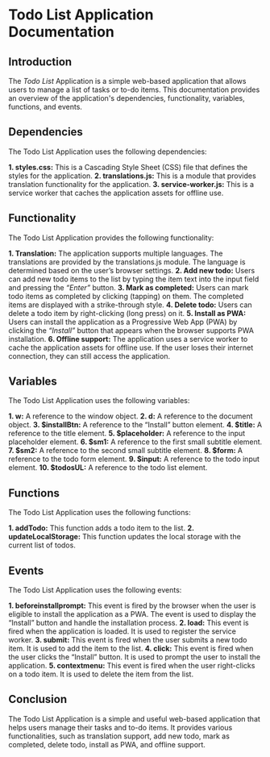 # Todo List Application Documentation

## Introduction

The _Todo List_ Application is a simple web-based application that allows users to manage a list of tasks or to-do items. This documentation provides an overview of the application's dependencies, functionality, variables, functions, and events.

## Dependencies

The Todo List Application uses the following dependencies:

**1. styles.css:** This is a Cascading Style Sheet (CSS) file that defines the styles for the application.
**2. translations.js:** This is a module that provides translation functionality for the application.
**3. service-worker.js:** This is a service worker that caches the application assets for offline use.

## Functionality

The Todo List Application provides the following functionality:

**1. Translation:** The application supports multiple languages. The translations are provided by the translations.js module. The language is determined based on the user’s browser settings.
**2. Add new todo:** Users can add new todo items to the list by typing the item text into the input field and pressing the _“Enter”_ button.
**3. Mark as completed:** Users can mark todo items as completed by clicking (tapping) on them. The completed items are displayed with a strike-through style.
**4. Delete todo:** Users can delete a todo item by right-clicking (long press) on it.
**5. Install as PWA:** Users can install the application as a Progressive Web App (PWA) by clicking the _“Install”_ button that appears when the browser supports PWA installation.
**6. Offline support:** The application uses a service worker to cache the application assets for offline use. If the user loses their internet connection, they can still access the application.

## Variables

The Todo List Application uses the following variables:

**1. w:** A reference to the window object.
**2. d:** A reference to the document object.
**3. \$installBtn:** A reference to the “Install” button element.
**4. \$title:** A reference to the title element.
**5. \$placeholder:** A reference to the input placeholder element.
**6. \$sm1:** A reference to the first small subtitle element.
**7. \$sm2:** A reference to the second small subtitle element.
**8. \$form:** A reference to the todo form element.
**9. \$input:** A reference to the todo input element.
**10. \$todosUL:** A reference to the todo list element.

## Functions

The Todo List Application uses the following functions:

**1. addTodo:** This function adds a todo item to the list.
**2. updateLocalStorage:** This function updates the local storage with the current list of todos.

## Events

The Todo List Application uses the following events:

**1. beforeinstallprompt:** This event is fired by the browser when the user is eligible to install the application as a PWA. The event is used to display the “Install” button and handle the installation process.
**2. load:** This event is fired when the application is loaded. It is used to register the service worker.
**3. submit:** This event is fired when the user submits a new todo item. It is used to add the item to the list.
**4. click:** This event is fired when the user clicks the “Install” button. It is used to prompt the user to install the application.
**5. contextmenu:** This event is fired when the user right-clicks on a todo item. It is used to delete the item from the list.

## Conclusion

The Todo List Application is a simple and useful web-based application that helps users manage their tasks and to-do items. It provides various functionalities, such as translation support, add new todo, mark as completed, delete todo, install as PWA, and offline support.
